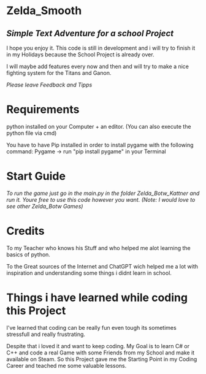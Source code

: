 # Zelda_Smooth

## *Simple Text Adventure for a school Project*

I hope you enjoy it. This code is still in development and i will try to finish it in my Holidays because the School Project is already over.

I will maybe add features every now and then and will try to make a nice fighting system for the Titans and Ganon.


*Please leave Feedback and Tipps*

# Requirements
python installed on your Computer + an editor. (You can also execute the python file via cmd)

You have to have Pip installed in order to install pygame with the following command:
    Pygame -> run "pip install pygame" in your Terminal
# Start Guide

*To run the game just go in the main.py in the folder Zelda_Botw_Kattner and run it.
Youre free to use this code however you want. (Note: I would love to see other Zelda_Botw Games)*

# Credits

To my Teacher who knows his Stuff and who helped me alot learning the basics of python.

To the Great sources of the Internet and ChatGPT wich helped me a lot with inspiration and understanding some things i didnt learn in school.

# Things i have learned while coding this Project

I've learned that coding can be really fun even tough its sometimes stressfull and really frustrating.

Despite that i loved it and want to keep coding. My Goal is to learn C# or C++ and code a real Game with some Friends from my School and make it available on Steam. So this Project gave me the Starting Point in my Coding Career and teached me some valuable lessons.
